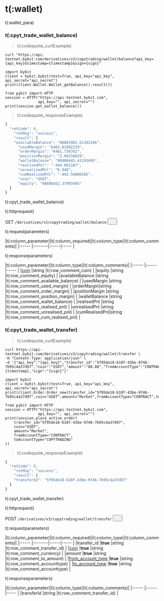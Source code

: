 # t(:wallet)
t(:wallet_para)


### t(:cpyt_trade_wallet_balance)
> t(:codequote_curlExample)

```console
curl "https://api-testnet.bybit.com/derivatives/v3/copytrading/wallet/balance?api_key={api_key}&timestamp={timestamp}&sign={sign}"
```

```python--old
import bybit
client = bybit.bybit(test=True, api_key="api_key", api_secret="api_secret")
print(client.Wallet.Wallet_getBalance().result())
```

```python--pybit
from pybit import HTTP
session = HTTP("https://api-testnet.bybit.com",
               api_key="", api_secret="")
print(session.get_wallet_balance())
```

> t(:codequote_responseExample)

```javascript
{
  "retCode": 0,
    "retMsg": "success",
    "result": {
    "availableBalance": "88881981.61301266",
      "usedMargin": "6463.81892229",
      "orderMargin": "6461.736762",
      "positionMargin": "2.08216029",
      "walletBalance": "88888445.43193495",
      "realisedPnl": "-444.061167",
      "unrealisedPnl": "6.948",
      "cumRealisedPnl": "-442.56806505",
      "coin": "USDT",
      "equity": "88888452.37993495"
  }
}
```

t(:cpyt_trade_wallet_balance)


<p class="fake_header">t(:httprequest)</p>
GET
<code><span id=vpwBalance>/derivatives/v3/copytrading/wallet/balance</span></code>
<button class="clipboard_button" data-clipboard-action="copy" data-clipboard-target="#vpwBalance"><img src="/images/copy_to_clipboard.png" height=15 width=15></img></button>

<p class="fake_header">t(:requestparameters)</p>
|t(:column_parameter)|t(:column_required)|t(:column_type)|t(:column_comments)|
|:----- |:-------|:-----|----- |



<p class="fake_header">t(:responseparameters)</p>
|t(:column_parameter)|t(:column_type)|t(:column_comments)|
|:----- |:-----|----- |
|<a href="#currency-currency-coin">coin</a>  |string |t(:row_comment_coin) |
|equity |string |t(:row_comment_equity)  |
|availableBalance |string |t(:row_comment_available_balance)  |
|usedMargin |string |t(:row_comment_used_margin)    |
|orderMargin|string |t(:row_comment_order_margin)    |
|positionMargin |string |t(:row_comment_position_margin)  |
|walletBalance |string |t(:row_comment_wallet_balance)  |
|realisedPnl |string |t(:row_comment_realised_pnl)  |
|unrealisedPnl |string |t(:row_comment_unrealised_pnl)  |
|cumRealisedPnl|string |t(:row_comment_cum_realised_pnl)  |



### t(:cpyt_trade_wallet_transfer)
> t(:codequote_curlExample)

```console
curl https://api-testnet.bybit.com/derivatives/v3/copytrading/wallet/transfer \
-H "Content-Type: application/json" \
-d '{"api_key":"{api_key}","transfer_id":"5f95de18-b10f-43be-9746-7b95c4a37d97","coin":"USDT","amount":"88.88","fromAccountType":"CONTRACT","toAccountType":"COPYTRADING","timestamp":{timestamp},"sign":"{sign}"}'

```

```python--old
import bybit
client = bybit.bybit(test=True, api_key="api_key", api_secret="api_secret")
print(client.Order.Order_new(transfer_id="5f95de18-b10f-43be-9746-7b95c4a37d97",coin="USDT",amount="Market",fromAccountType="CONTRACT",toAccountType="COPYTRADING").result())
```

```python--pybit
from pybit import HTTP
session = HTTP("https://api-testnet.bybit.com",
               api_key="", api_secret="")
print(session.place_active_order(
    transfer_id="5f95de18-b10f-43be-9746-7b95c4a37d97",
    coin="USDT",
    amount="Market",
    fromAccountType="CONTRACT",
    toAccountType="COPYTRADING"
))
```

> t(:codequote_responseExample)

```javascript
{
  "retCode": 0,
    "retMsg": "success",
    "result": {
    "transferId": "5f95de18-b10f-43be-9746-7b95c4a37d97"
  }
}
```

t(:cpyt_trade_wallet_transfer)



<p class="fake_header">t(:httprequest)</p>
POST
<code><span id=oawwListNew>/derivatives/v3/copytrading/wallet/transfer</span></code>
<button class="clipboard_button" data-clipboard-action="copy" data-clipboard-target="#oawwListNew"><img src="/images/copy_to_clipboard.png" height=15 width=15></img></button>

<p class="fake_header">t(:requestparameters)</p>
|t(:column_parameter)|t(:column_required)|t(:column_type)|t(:column_comments)|
|:----- |:-------|:-----|----- |
|transfer_id |<b>true</b> |string |t(:row_comment_transfer_id) |
|<a href="#currency-currency-coin">coin</a> |<b>true</b> |string |t(:row_comment_currency) |
|amount |<b>true</b> |string |t(:row_comment_to_amount) |
|<a href="#account-type-from_account_type-to_account_type">from_account_type</a> |<b>true</b> |string |t(:row_comment_accounttype) |
|<a href="#account-type-from_account_type-to_account_type">to_account_type</a> |<b>true</b> |string |t(:row_comment_accounttype) |

<p class="fake_header">t(:responseparameters)</p>
|t(:column_parameter)|t(:column_type)|t(:column_comments)|
|:----- |:-----|----- |
|transferId |string |t(:row_comment_transfer_id) |


